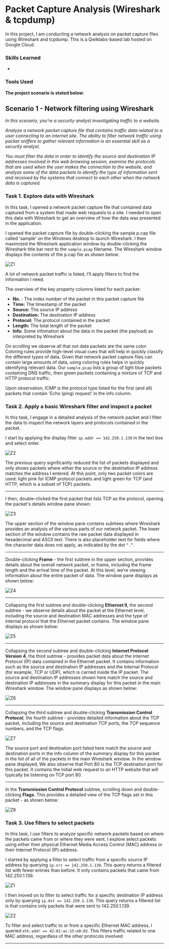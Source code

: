 # Packet Capture Analysis (Wireshark & tcpdump)
In this project, I am conducting a network analysis on packet capture files using Wireshark and tcpdump. This is a Qwiklabs-based lab hosted on Google Cloud.

### Skills Learned

- 

### Tools Used


**The project scenario is stated below**:

## Scenario 1 -  Network filtering using Wireshark
_In this scenario, you’re a security analyst investigating traffic to a website._

_Analyze a network packet capture file that contains traffic data related to a user connecting to an internet site. The ability to filter network traffic using packet sniffers to gather relevant information is an essential skill as a security analyst._

_You must filter the data in order to identify the source and destination IP addresses involved in this web browsing session, examine the protocols that are used when the user makes the connection to the website, and analyze some of the data packets to identify the type of information sent and received by the systems that connect to each other when the network data is captured._


### Task 1. Explore data with Wireshark

In this task, I opened a network packet capture file that contained data captured from a system that made web requests to a site. I needed to open this data with Wireshark to get an overview of how the data was presented in the application.

I opened the packet capture file by double-clicking the sample p.cap file called 'sample' on the Windows desktop to launch Wireshark. I then maximized the Wireshark application window  by double-clicking the Wireshark title bar next to the `sample.pcap` filename. 
The Wireshark window displays the contents of the p.cap file as shown below:

![Z1](https://github.com/godfreyndlovu/Network-Analysis-Lab/assets/102636518/623cc9b2-3344-4b79-96cf-873c4d436b6e)

A lot of network packet traffic is listed, I’ll apply filters to find the information I need.

The overview of the key property columns listed for each packet:

- **No.** : The index number of the packet in this packet capture file
- **Time:** The timestamp of the packet
- **Source:** The source IP address
- **Destination:** The destination IP address
- **Protocol:** The protocol contained in the packet
- **Length:** The total length of the packet
- **Info:** Some infomation about the data in the packet (the payload) as interpreted by Wireshark

On scrolling we observe all that not data packets are the same color. Coloring rules provide high-level visual cues that will help in quickly classify the different types of data. Given that network packet capture files can contain large amounts of data, using coloring rules helps in quickly identifying relevant data. Our `sample.pcap` lists a group of light blue packets containing DNS traffic, then green packets containing a mixture of TCP and HTTP protocol traffic.

Upon observation, ICMP is the protocol type listed for the first (and all) packets that contain 'Echo (ping) request' in the info column.

### Task 2. Apply a basic Wireshark filter and inspect a packet

In this task, I engage in a detailed analysis of the network packet and I filter the data to inspect the network layers and protocols contained in the packet.

I start by applying the display filter `ip.addr == 142.250.1.139` in the text box and select enter.

![Z2](https://github.com/godfreyndlovu/Network-Analysis-Lab/assets/102636518/c0cdd65b-4e2c-49ec-9ec1-b1b142d45d35)

The previous query significantly reduced the list of packets displayed and only shows packets where either the source or the destination IP address matches the address I entered. At this point, only two packet colors are used: light pink for ICMP protocol packets and light green for TCP (and HTTP, which is a subset of TCP) packets. 

---
I then, double-clicked the first packet that lists TCP as the protocol, opening the packet's details window pane shown:

![Z3](https://github.com/godfreyndlovu/Network-Analysis-Lab/assets/102636518/796f5fd2-8d0b-4b0e-baa2-a2539faeee74)

The upper section of the window pane contains subtrees where Wireshark provides an analysis of the various parts of our network packet. The lower section of the window contains the raw packet data displayed in hexadecimal and ASCII text. There is also placeholder text for fields where the character data does not apply, as indicated by the dot `“.”`.

---
Double-clicking **Frame** - the first subtree in the upper section, provides details about the overall network packet, or frame, including the frame length and the arrival time of the packet. At this level, we’re viewing information about the entire packet of data.
The window pane displays as shown below:

![Z4](https://github.com/godfreyndlovu/Network-Analysis-Lab/assets/102636518/d3486505-f079-4a68-8295-d92d972d618f)

---
Collapsing the first subtree and double-clicking **Ethernet II**, the second subtree - we observe details about the packet at the Ethernet level, including the source and destination MAC addresses and the type of internal protocol that the Ethernet packet contains. The window pane displays as shown below:

![Z5](https://github.com/godfreyndlovu/Network-Analysis-Lab/assets/102636518/7dedc356-1e6c-49b9-a7e2-f2ad4ffff0b4)

---
Collapsing the second subtree and double-clicking **Internet Protocol Version 4**, the third subtree - provides packet data about the Internet Protocol (IP) data contained in the Ethernet packet. It contains information such as the source and destination IP addresses and the Internal Protocol (for example, TCP or UDP), which is carried inside the IP packet. The source and destination IP addresses shown here match the source and destination IP addresses in the summary display for this packet in the main Wireshark window.
The window pane displays as shown below:

![Z6](https://github.com/godfreyndlovu/Network-Analysis-Lab/assets/102636518/2d2e3f84-6fb5-44d5-af9c-83d35c4f609e)

---
Collapsing the third subtree and double-clicking **Transmission Control Protocol**, the fourth subtree - provides detailed information about the TCP packet, including the source and destination TCP ports, the TCP sequence numbers, and the TCP flags.

![Z7](https://github.com/godfreyndlovu/Network-Analysis-Lab/assets/102636518/fcd2e3b7-ce35-4c01-a8d7-4a72aa219384)

The source port and destination port listed here match the source and destination ports in the info column of the summary display for this packet in the list of all of the packets in the main Wireshark window. 
In the window pane displayed, We also observe that Port 80 is the TCP destination port for this packet. It contains the initial web request to an HTTP website that will typically be listening on TCP port 80.

---

In the **Transmission Control Protocol** subtree, scrolling down and double-clicking **Flags**.
This provides a detailed view of the TCP flags set in this packet - as shown below:

![Z8](https://github.com/godfreyndlovu/Network-Analysis-Lab/assets/102636518/e188a8d7-d047-4cfe-8e83-44d0139ef193)


### Task 3. Use filters to select packets

In this task, I use filters to analyze specific network packets based on where the packets came from or where they were sent. l explore select packets using either their physical Ethernet Media Access Control (MAC) address or their Internet Protocol (IP) address.

I started by applying a filter to select traffic from a specific source IP address by querying `ip.src == 142.250.1.139`. This query returns a filtered list with fewer entries than before. It only contains packets that came from 142.250.1.139.

![Z1](https://github.com/godfreyndlovu/Network-Analysis-Lab/assets/102636518/82187bd3-14cd-4c3f-8791-6d11b7ee8e73)


I then moved on to filter to select traffic for a specific destination IP address only  by querying `ip.dst == 142.250.1.139`. This query returns a filtered list is that contains only packets that were sent to 142.250.1.139.

![Z2](https://github.com/godfreyndlovu/Network-Analysis-Lab/assets/102636518/c464cfdd-33b4-411b-afd6-1c3928ae7b76)


To filter and select traffic to or from a specific Ethernet MAC address, I queried `eth.addr == 42:01:ac:15:e0:02`. This filters traffic related to one MAC address, regardless of the other protocols involved:

---



